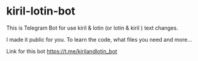 # kiril-lotin-bot
This is Telegram Bot for use kiril & lotin (or lotin & kiril ) text changes.

I made it public for you. To learn the code, what files you need and more...

Link for this bot https://t.me/kirilandlotin_bot
